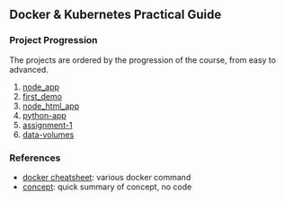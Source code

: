 ## Docker & Kubernetes Practical Guide

### Project Progression

The projects are ordered by the progression of the course, from easy to advanced.

1. [node_app](./node_app/)
2. [first_demo](./first-demo/)
3. [node_html_app](./node_html_app/)
4. [python-app](./python-app/)
5. [assignment-1](./assignment-1/)
6. [data-volumes](./data-volumes/)

### References

- [docker cheatsheet](./cheatsheet.md): various docker command
- [concept](./concept.md): quick summary of concept, no code
